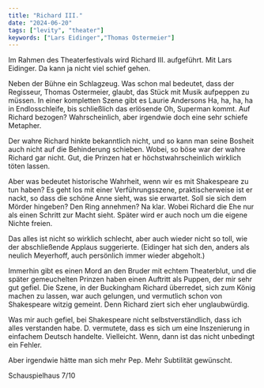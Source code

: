 ```yaml
---
title: "Richard III."
date: "2024-06-20"
tags: ["levity", "theater"]
keywords: ["Lars Eidinger","Thomas Ostermeier"]
---
```

Im Rahmen des Theaterfestivals wird Richard III. aufgeführt. Mit Lars Eidinger. Da kann ja nicht viel schief gehen.

Neben der Bühne ein Schlagzeug. Was schon mal bedeutet, dass der Regisseur, Thomas Ostermeier, glaubt, das Stück mit Musik aufpeppen zu müssen. In einer kompletten Szene gibt es Laurie Andersons Ha, ha, ha, ha in Endlosschleife, bis schließlich das erlösende Oh, Superman kommt. Auf Richard bezogen? Wahrscheinlich, aber irgendwie doch eine sehr schiefe Metapher.

Der wahre Richard hinkte bekanntlich nicht, und so kann man seine Bosheit auch nicht auf die Behinderung schieben. Wobei, so böse war der wahre Richard gar nicht. Gut, die Prinzen hat er höchstwahrscheinlich wirklich töten lassen.

Aber was bedeutet historische Wahrheit, wenn wir es mit Shakespeare zu tun haben? Es geht los mit einer Verführungsszene, praktischerweise ist er nackt, so dass die schöne Anne sieht, was sie erwartet. Soll sie sich dem Mörder hingeben? Den Ring annehmen? Na klar. Wobei Richard die Ehe nur als einen Schritt zur Macht sieht. Später wird er auch noch um die eigene Nichte freien.

Das alles ist nicht so wirklich schlecht, aber auch wieder nicht so toll, wie der abschließende Applaus suggerierte. (Eidinger hat sich den, anders als neulich Meyerhoff, auch persönlich immer wieder abgeholt.)

Immerhin gibt es einen Mord an den Bruder mit echtem Theaterblut, und die später gemeuchelten Prinzen haben einen Auftritt als Puppen, der mir sehr gut gefiel. Die Szene, in der Buckingham Richard überredet, sich zum König machen zu lassen, war auch gelungen, und vermutlich schon von Shakespeare witzig gemeint. Denn Richard ziert sich eher unglaubwürdig.

Was mir auch gefiel, bei Shakespeare nicht selbstverständlich, dass ich alles verstanden habe. D. vermutete, dass es sich um eine Inszenierung in einfachem Deutsch handelte. Vielleicht. Wenn, dann ist das nicht unbedingt ein Fehler.

Aber irgendwie hätte man sich mehr Pep. Mehr Subtilität gewünscht.

Schauspielhaus 7/10